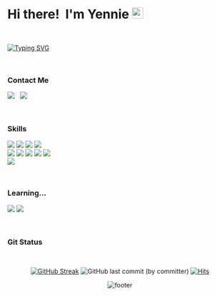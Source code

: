
<!--이모티콘: https://gist.github.com/rxaviers/7360908 -->  

<br/>

# Hi there!&nbsp; I'm Yennie <img src="https://raw.githubusercontent.com/Tarikul-Islam-Anik/Animated-Fluent-Emojis/master/Emojis/Hand%20gestures/Hand%20with%20Fingers%20Splayed%20Light%20Skin%20Tone.png" alt="Hand with Fingers Splayed Light Skin Tone" width="25" height="25" /> 

<br/>

<!--타이핑액션: https://readme-typing-svg.demolab.com/demo/ -->
[![Typing SVG](https://readme-typing-svg.demolab.com?font=Fira+Code&pause=1000&color=F7F7F7&center=false&vCenter=falsee&width=435&lines=A+beginner+Backend+developer+%F0%9F%9A%80;trying+to+study+everyday+%F0%9F%92%BB;steadily+growing+%F0%9F%8C%B1)](https://git.io/typing-svg)

<br/>

### Contact Me
<a href="mailto:choiyeah123@gmail.com"><img src="http://img.shields.io/badge/-Gmail-27282C?style=flat&logo=Gmail"></a>&nbsp;&nbsp;
<a href="https://intheham.tistory.com"><img src="https://img.shields.io/badge/-Blog-27282C?style=flat&logo=Tistory"/></a>

<br/>

### Skills
<p align="start">
  <img src="http://img.shields.io/badge/-Java-27282C?style=flat&logo=java">
  <img src="http://img.shields.io/badge/-JavaEE-27282C?style=flat&logo=openjdk">
  <img src="http://img.shields.io/badge/-Spring-27282C?style=flat&logo=Spring">
  <img src="http://img.shields.io/badge/-SpringBoot-27282C?style=flat&logo=SpringBoot">
  <br/>
  <img src="http://img.shields.io/badge/-HTML5-27282C?style=flat&logo=html5">
  <img src="http://img.shields.io/badge/-CSS3-27282C?style=flat&logo=css3">
  <img src="http://img.shields.io/badge/-JavaScript-27282C?style=flat&logo=JavaScript">
  <img src="http://img.shields.io/badge/-jQuery-27282C?style=flat&logo=jquery">
  <img src="http://img.shields.io/badge/-Vue.js-27282C?style=flat&logo=vue.js">
  <br/>
  <img src="http://img.shields.io/badge/-Oracle-27282C?style=flat&logo=Oracle&">
</p>
<br/>

### Learning...
<p align="start">
  <img src="http://img.shields.io/badge/-MySQL-27282C?style=flat&logo=mysql&">
  <img src="http://img.shields.io/badge/-Python-27282C?style=flat&logo=python&">
</p>

<br/>

### Git Status

<br/>
<div align="center">

[![GitHub Streak](https://streak-stats.demolab.com?user=yenniechoi&theme=transparent&border_radius=30&mode=weekly)](https://git.io/streak-stats)
![GitHub last commit (by committer)](https://img.shields.io/github/last-commit/yenniechoi/Algorithm?color=%238FBAEE&labelColor=%23858282&label=Algorithm)
[![Hits](https://hits.seeyoufarm.com/api/count/incr/badge.svg?url=https%3A%2F%2Fgithub.com%2Fyenniechoi%2Fhit-counter&count_bg=%238FBAEE&title_bg=%23858282&title=hits&edge_flat=false)](https://hits.seeyoufarm.com)

<!-- https://h-owo-ld.tistory.com/264 -->
<!-- https://github.com/yoshi389111/github-profile-3d-contrib#step-4-add-image-to-readmemd -->
<!-- ![Git3d](./profile-3d-contrib/profile-green-animate.svg) -->

<!-- ![Top Langs](https://github-readme-stats.vercel.app/api/top-langs/?username=yenniechoi&layout=compact) -->
  
<!-- https://github.com/kyechan99/capsule-render -->
![footer](https://capsule-render.vercel.app/api?type=waving&color=0:ace0f9,100:fff1eb&height=100&section=footer&reversal=true&text=&fontColor=ffffff&fontSize=20&fontAlignY=42)
</div>

